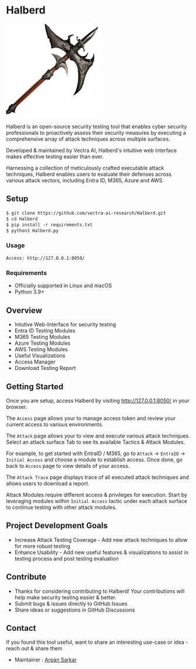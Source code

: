 # Halberd

![logo](/assets/favicon.ico)

Halberd is an open-source security testing tool that enables cyber security professionals to proactively assess their security measures by executing a comprehensive array of attack techniques across multiple surfaces.

Developed & maintained by Vectra AI, Halberd's intuitive web interface makes effective testing easier than ever.

Harnessing a collection of meticulously crafted executable attack techniques, Halberd enables users to evaluate their defenses across various attack vectors, including Entra ID, M365, Azure and AWS.

## Setup
```
$ git clone https://github.com/vectra-ai-research/Halberd.git
$ cd Halberd
$ pip install -r requirements.txt
$ python3 Halberd.py
```

### Usage
```
Access: http://127.0.0.1:8050/
```

### Requirements
- Officially supported in Linux and macOS
- Python 3.9+

## Overview
- Intutive Web-Interface for security testing
- Entra ID Testing Modules
- M365 Testing Modules
- Azure Testing Modules
- AWS Testing Modules
- Useful Visualizations
- Access Manager
- Download Testing Report

## Getting Started
Once you are setup, access Halberd by visiting http://127.0.0.1:8050/ in your browser. 

The `Access` page allows your to manage access token and review your current access to various environments.

The `Attack` page allows your to view and execute various attack techniques. Select an attack surface Tab to see its available Tactics & Attack Modules. 

For example, to get started with EntraID / M365, go to `Attack` -> `EntraID` -> `Initial Access` and choose a module to establish access. Once done, go back to `Access` page to view details of your access.

The `Attack Trace` page displays trace of all executed attack techniques and allows users to download a report.

Attack Modules require different access & privileges for execution. Start by leveraging modules within `Initial Access` tactic under each attack surface to continue testing with other attack modules. 

## Project Development Goals
- Increase Attack Testing Coverage - Add new attack techniques to allow for more robust testing
- Enhance Usability - Add new useful features & visualizations to assist in testing process and post testing evaluation

## Contribute
- Thanks for considering contributing to Halberd! Your contributions will help make security testing easier & better.
- Submit bugs & issues directly to GitHub Issues
- Share ideas or suggestions in GitHub Discussions

## Contact
If you found this tool useful, want to share an interesting use-case or idea - reach out & share them
 - Maintainer : [Arpan Sarkar](https://www.linkedin.com/in/arpan-sarkar/)